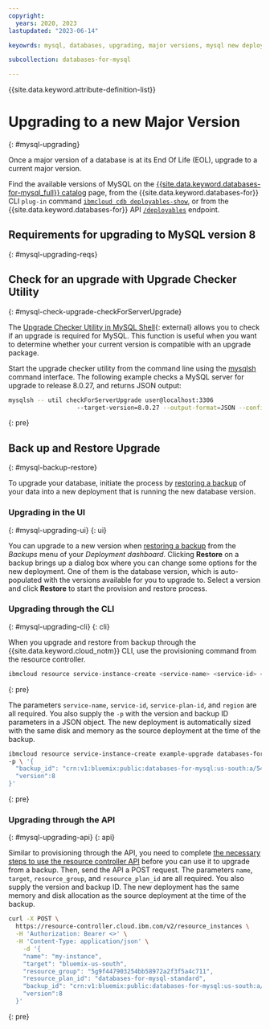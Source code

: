 ```yaml
---
copyright:
  years: 2020, 2023
lastupdated: "2023-06-14"

keyowrds: mysql, databases, upgrading, major versions, mysql new deployment, mysql database version, mysql major version

subcollection: databases-for-mysql

---
```


{{site.data.keyword.attribute-definition-list}}

# Upgrading to a new Major Version
{: #mysql-upgrading}

Once a major version of a database is at its End Of Life (EOL), upgrade to a current major version.

Find the available versions of MySQL on the [{{site.data.keyword.databases-for-mysql_full}} catalog](https://cloud.ibm.com/databases/databases-for-mysql/create) page, from the {{site.data.keyword.databases-for}} CLI `plug-in` command [`ibmcloud cdb deployables-show`](/docs/databases-cli-plugin?topic=databases-cli-plugin-cdb-reference#deployables-show), or from the {{site.data.keyword.databases-for}} API [`/deployables`](https://cloud.ibm.com/apidocs/cloud-databases-api#get-all-deployable-databases) endpoint.

## Requirements for upgrading to MySQL version 8
{: #mysql-upgrading-reqs}

## Check for an upgrade with Upgrade Checker Utility
{: #mysql-check-upgrade-checkForServerUpgrade}

The [Upgrade Checker Utility in MySQL Shell](https://dev.mysql.com/doc/mysql-shell/8.0/en/mysql-shell-utilities-upgrade.html){: external} allows you to check if an upgrade is required for MySQL. This function is useful when you want to determine whether your current version is compatible with an upgrade package.

Start the upgrade checker utility from the command line using the [mysqlsh](https://dev.mysql.com/doc/mysql-shell/8.0/en/mysqlsh.html) command interface. The following example checks a MySQL server for upgrade to release 8.0.27, and returns JSON output:
```sh
mysqlsh -- util checkForServerUpgrade user@localhost:3306 
                   --target-version=8.0.27 --output-format=JSON --config-path=/etc/mysql/my.cnf
```
{: pre}

## Back up and Restore Upgrade
{: #mysql-backup-restore}

To upgrade your database, initiate the process by [restoring a backup](/docs/databases-for-mysql?topic=databases-for-mysql-dashboard-backups&interface=cli#restore-backup-cli) of your data into a new deployment that is running the new database version.

### Upgrading in the UI
{: #mysql-upgrading-ui}
{: ui}

You can upgrade to a new version when [restoring a backup](/docs/databases-for-mysql?topic=databases-for-mysql-dashboard-backups&interface=cli#restore-backup-cli) from the _Backups_ menu of your _Deployment dashboard_. Clicking **Restore** on a backup brings up a dialog box where you can change some options for the new deployment. One of them is the database version, which is auto-populated with the versions available for you to upgrade to. Select a version and click **Restore** to start the provision and restore process.

### Upgrading through the CLI
{: #mysql-upgrading-cli}
{: cli}

When you upgrade and restore from backup through the {{site.data.keyword.cloud_notm}} CLI, use the provisioning command from the resource controller.
```sh
ibmcloud resource service-instance-create <service-name> <service-id> <service-plan-id> <region>
```
{: pre}

The parameters `service-name`, `service-id`, `service-plan-id`, and `region` are all required. You also supply the `-p` with the version and backup ID parameters in a JSON object. The new deployment is automatically sized with the same disk and memory as the source deployment at the time of the backup.

```sh
ibmcloud resource service-instance-create example-upgrade databases-for-mysql standard us-south \
-p \ '{
  "backup_id": "crn:v1:bluemix:public:databases-for-mysql:us-south:a/54e8ffe85dcedf470db5b5ee6ac4a8d8:1b8f53db-fc2d-4e24-8470-f82b15c71717:backup:06392e97-df90-46d8-98e8-cb67e9e0a8e6",
  "version":8
}'
```
{: pre}

### Upgrading through the API
{: #mysql-upgrading-api}
{: api}

Similar to provisioning through the API, you need to complete [the necessary steps to use the resource controller API](https://cloud.ibm.com/apidocs/resource-controller/resource-controller#create-resource-instance) before you can use it to upgrade from a backup. Then, send the API a POST request. The parameters `name`, `target`, `resource_group`, and `resource_plan_id` are all required. You also supply the version and backup ID. The new deployment has the same memory and disk allocation as the source deployment at the time of the backup.
```sh
curl -X POST \
  https://resource-controller.cloud.ibm.com/v2/resource_instances \
  -H 'Authorization: Bearer <>' \
  -H 'Content-Type: application/json' \
    -d '{
    "name": "my-instance",
    "target": "bluemix-us-south",
    "resource_group": "5g9f447903254bb58972a2f3f5a4c711",
    "resource_plan_id": "databases-for-mysql-standard",
    "backup_id": "crn:v1:bluemix:public:databases-for-mysql:us-south:a/54e8ffe85dcedf470db5b5ee6ac4a8d8:1b8f53db-fc2d-4e24-8470-f82b15c71717:backup:06392e97-df90-46d8-98e8-cb67e9e0a8e6",
    "version":8
  }'
```
{: pre}

